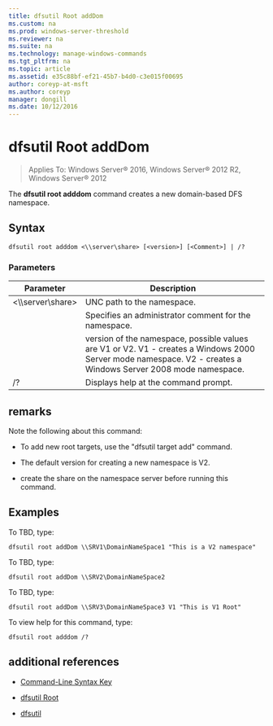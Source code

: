 ```yaml
---
title: dfsutil Root addDom
ms.custom: na
ms.prod: windows-server-threshold
ms.reviewer: na
ms.suite: na
ms.technology: manage-windows-commands
ms.tgt_pltfrm: na
ms.topic: article
ms.assetid: e35c88bf-ef21-45b7-b4d0-c3e015f00695
author: coreyp-at-msft
ms.author: coreyp
manager: dongill
ms.date: 10/12/2016
---
```

# dfsutil Root addDom

>Applies To: Windows Server&reg; 2016, Windows Server&reg; 2012 R2, Windows Server&reg; 2012

The **dfsutil root adddom** command  creates a new domain\-based DFS namespace.



## Syntax

```
dfsutil root adddom <\\server\share> [<version>] [<Comment>] | /?
```

### Parameters

|Parameter|Description|
|-------|--------|
|<\\\\server\\share>|UNC path to the namespace.|
|<Comment>|Specifies an administrator comment for the namespace.|
|<version>|version of the namespace, possible values are V1 or V2. V1 \- creates a Windows 2000 Server mode namespace. V2 \- creates a Windows Server 2008 mode namespace.|
|\/?|Displays help at the command prompt.|

## remarks
Note the following about this command:

-   To add new root targets, use the "dfsutil target add" command.

-   The default version for creating a new namespace is V2.

-   create the share on the namespace server before running this command.

## <a name="BKMK_Examples"></a>Examples
To TBD, type:

```
dfsutil root addDom \\SRV1\DomainNameSpace1 "This is a V2 namespace"
```

To TBD, type:

```
dfsutil root addDom \\SRV2\DomainNameSpace2
```

To TBD, type:

```
dfsutil root addDom \\SRV3\DomainNameSpace3 V1 "This is V1 Root"
```

To view help for this command, type:

```
dfsutil root adddom /?
```

## additional references

-   [Command-Line Syntax Key](command-line-syntax-key.md)

-   [dfsutil Root](dfsutil-root.md)

-   [dfsutil](dfsutil.md)


